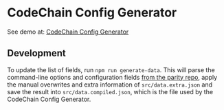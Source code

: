 # CodeChain Config Generator


See demo at: [CodeChain Config Generator](ADD_LINK)

## Development

To update the list of fields, run `npm run generate-data`. This will parse the command-line options and configuration fields [from the parity repo](https://github.com/paritytech/parity/blob/master/parity/cli/mod.rs), apply the manual overwrites and extra information of `src/data.extra.json` and save the result into `src/data.compiled.json`, which is the file used by the CodeChain Config Generator.
